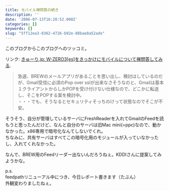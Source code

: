 ```yaml
---
title: モバイル禅問答の続き
description: ''
date: '2006-07-13T16:20:52.000Z'
categories: []
keywords: []
slug: "5ff12ea3-0362-4726-b92e-88bae8a52ade"
---
```

このブログからこのブログへのツッコミ。

リンク: [きゅーり.jp: W-ZERO3\[es\]をきっかけにモバイルについて禅問答してみる](http://blog.qli.jp/2006/07/wzero3es_701e.html "きゅーり.jp: W-ZERO3[es]をきっかけにモバイルについて禅問答してみる").

> 急遽、BREWのメールアプリがあることを思い出し、検討はしているのだが、Gmail受信に必須のPop over sslが出来なさそうなのと、Gmailは基本１クライアントからしかPOPを受け付けない仕様なので、どこかに転送し、そこをPOPする案を検討中。  
> ・・・でも、そうなるとセキュリティそっちのけって状態なのでそこが不安。

そうそう、自分が管理しているサーバにFreshReaderを入れてGmailのFeedを読もうと思ったんだけど、なんと自分のサーバは旧Mac mini(=ppc)なので、動かなかった。x86専用で暗号化なんてしないでくれ。  
ちなみに、共有サーバはすべてこの暗号化用のモジュールが入っていなかったし、入れてくれなかった。

なんで、BREW用のFeedリーダー出ないんだろうねぇ。KDDIさんに提案してみようかな。

p.s.  
feedpathリニューアル中につき、今日レポート書きます（たぶん）  
外観変わりましたねぇ。